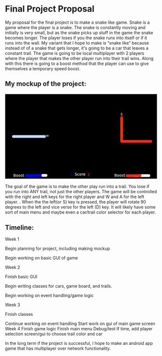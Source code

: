 # Final Project Proposal

My proposal for the final project is to make a snake like game. Snake is a game where the player is a snake. The snake is constantly moving and initially is very small, but as the snake picks up stuff in the game the snake becomes longer. The player loses if you the snake runs into itself or if it runs into the wall. My variant that I hope to make is “snake like” because instead of of a snake that gets longer, it's going to be a car that leaves a constant trail. The game is going to be local multiplayer with 2 players where the player that makes the other player run into their trail wins. Along with this there is going to a boost method that the player can use to give themselves a temporary speed boost.

## My mockup of the project: 
![Game mockup](https://github.com/bribrah/Java-Final-Project/raw/master/Mockup.png)

The goal of the game is to make the other play run into a trail. You lose if you run into ANY trail, not just the other players.  The game will be controlled with the right and left keys for the right player and W and A for the left player. . When the the left(or S) key is pressed, the player will rotate 90 degrees to the left and vice verse for the left (D) key. It will likely have some sort of main menu and maybe even a car/trail color selector for each player.

## Timeline:
Week 1

Begin planning for project, including making mockup

Begin working on basic GUI of game

Week 2

Finish basic GUI

Begin writing classes for cars, game board, and trails.

Begin working on event handling/game logic

Week 3

Finish classes

Continue working on event handling
Start work on gui of main game screen
Week 4
Finish game logic
Finish main menu
Debug/test
If time, add player selection screen/gui to choose trail color and car

In the long term if the project is successful, I hope to make an android app game that has multiplayer over network functionality.
